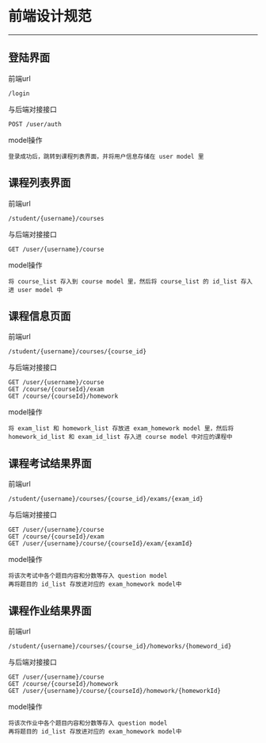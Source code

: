 # 前端设计规范

---

## 登陆界面

前端url

```
/login
```

与后端对接接口

```
POST /user/auth
```

model操作

```
登录成功后，跳转到课程列表界面，并将用户信息存储在 user model 里
```

## 课程列表界面

前端url

```
/student/{username}/courses
```

与后端对接接口

```
GET /user/{username}/course
```

model操作

```
将 course_list 存入到 course model 里，然后将 course_list 的 id_list 存入进 user model 中
```

## 课程信息页面

前端url

```
/student/{username}/courses/{course_id}
```

与后端对接接口

```
GET /user/{username}/course
GET /course/{courseId}/exam
GET /course/{courseId}/homework
```

model操作

```
将 exam_list 和 homework_list 存放进 exam_homework model 里，然后将 homework_id_list 和 exam_id_list 存入进 course model 中对应的课程中
```

## 课程考试结果界面

前端url

```
/student/{username}/courses/{course_id}/exams/{exam_id}
```

与后端对接接口

```
GET /user/{username}/course
GET /course/{courseId}/exam
GET /user/{username}/course/{courseId}/exam/{examId}
```

model操作

```
将该次考试中各个题目内容和分数等存入 question model 
再将题目的 id_list 存放进对应的 exam_homework model中
```


## 课程作业结果界面

前端url

```
/student/{username}/courses/{course_id}/homeworks/{homeword_id}
```

与后端对接接口

```
GET /user/{username}/course
GET /course/{courseId}/homework
GET /user/{username}/course/{courseId}/homework/{homeworkId}
```

model操作

```
将该次作业中各个题目内容和分数等存入 question model 
再将题目的 id_list 存放进对应的 exam_homework model中
```